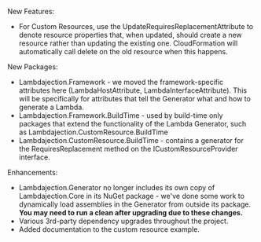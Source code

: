 New Features:

- For Custom Resources, use the UpdateRequiresReplacementAttribute to denote resource properties that, when updated, should create a new resource rather than updating the existing one.  CloudFormation will automatically call delete on the old resource when this happens.

New Packages:

- Lambdajection.Framework - we moved the framework-specific attributes here (LambdaHostAttribute, LambdaInterfaceAttribute).  This will be specifically for attributes that tell the Generator what and how to generate a Lambda.
- Lambdajection.Framework.BuildTime - used by build-time only packages that extend the functionality of the Lambda Generator, such as Lambdajection.CustomResource.BuildTime
- Lambdajection.CustomResource.BuildTime - contains a generator for the RequiresReplacement method on the ICustomResourceProvider interface.

Enhancements:

- Lambdajection.Generator no longer includes its own copy of Lambdajection.Core in its NuGet package - we've done some work to dynamically load assemblies in the Generator from outside its package.   **You may need to run a clean after upgrading due to these changes.**
- Various 3rd-party dependency upgrades throughout the project.
- Added documentation to the custom resource example.